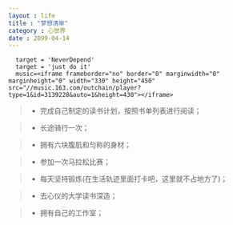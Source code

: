 ```yaml
---
layout : life
title : "梦想清单"
category : 心世界
date : 2099-04-14
---
```


```
  target = 'NeverDepend'
  target = 'just do it'
  music=<iframe frameborder="no" border="0" marginwidth="0" marginheight="0" width="330" height="450" src="//music.163.com/outchain/player?type=1&id=3139228&auto=1&height=430"></iframe>
```

<!-- more -->


> * 完成自己制定的读书计划，按照书单列表进行阅读；

> * 长途骑行一次；

> * 拥有六块腹肌和匀称的身材；

> * 参加一次马拉松比赛；

> * 每天坚持锻炼(在生活轨迹里面打卡吧，这里就不占地方了)；

> * 去心仪的大学读书深造；

> * 拥有自己的工作室；

